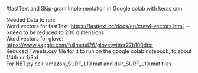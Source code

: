 #fastText and Skip-gram Implementation in Google colab with keras cnn

Needed Data to run:<br/>
Word vectors for fastText: https://fasttext.cc/docs/en/crawl-vectors.html 
-->need to be reduced to 200 dimensions<br/>
Word vectors for glove: https://www.kaggle.com/fullmetal26/glovetwitter27b100dtxt<br/>
Reduced Tweets.csv file for it to run on the google colab notebook, to about 1/4th or 1/3rd<br/>
For NBT.py cell: amazon_SURF_L10.mat and dslr_SURF_L10.mat files<br/>
